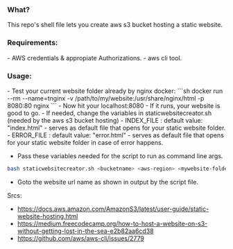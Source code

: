 <h3> What? </h3>

This repo's shell file lets you create aws s3 bucket hosting a static website.

<h3>Requirements: </h3>
- AWS credentials & appropiate Authorizations.
- aws cli tool.


<h3>Usage:</h3>
- Test your current website folder already by nginx docker:
```sh
docker run --rm --name=tnginx -v /path/to/my/website:/usr/share/nginx/html -p 8080:80 nginx
```
- Now hit your localhost:8080
- If it runs, your website is good to go.
- If needed, change the variables in staticwebsitecreator.sh (needed by the aws s3 bucket hosting)
    - INDEX_FILE : default value: "index.html" 
        - serves as default file that opens for your static website folder.
    - ERROR_FILE : default value: "error.html" 
        - serves as default file that opens for your static website folder in case of error happens.    

- Pass these variables needed for the script to run as command line args.
```sh
bash staticwebsitecreator.sh <bucketname> <aws-region> <mywebsite-folder> 
```
- Goto the website url name as shown in output by the script file.


Srcs:
- https://docs.aws.amazon.com/AmazonS3/latest/user-guide/static-website-hosting.html
- https://medium.freecodecamp.org/how-to-host-a-website-on-s3-without-getting-lost-in-the-sea-e2b82aa6cd38
- https://github.com/aws/aws-cli/issues/2779

